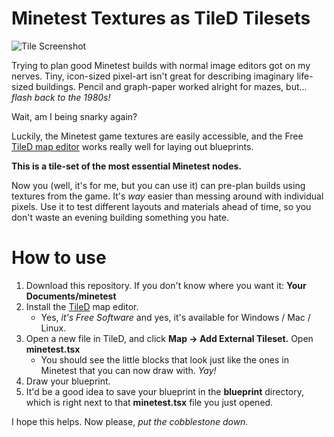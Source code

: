 # Minetest Textures as TileD Tilesets

![Tile
Screenshot](https://raw.githubusercontent.com/ptvirgo/minetest_tiles/master/screenshot.png)

Trying to plan good Minetest builds with normal image editors got on my nerves.
Tiny, icon-sized pixel-art isn't great for describing imaginary life-sized
buildings.  Pencil and graph-paper worked alright for mazes, but... *flash back
to the 1980s!*

Wait, am I being snarky again?

Luckily, the Minetest game textures are easily accessible, and the Free [TileD
map editor](http://www.mapeditor.org/) works really well for laying out
blueprints.

**This is a tile-set of the most essential Minetest nodes.**

Now you (well, it's for me, but you can use it) can pre-plan builds using
textures from the game.  It's *way* easier than messing around with individual
pixels.  Use it to test different layouts and materials ahead of time, so you
don't waste an evening building something you hate.

# How to use

1. Download this repository.  If you don't know where you want it: **Your
   Documents/minetest**
2. Install the [TileD](http://www.mapeditor.org/) map editor.
    - Yes, *it's Free Software* and yes, it's available for Windows / Mac /
      Linux.
3. Open a new file in TileD, and click **Map -> Add External Tileset.**  Open
**minetest.tsx**
    - You should see the little blocks that look just like the ones in Minetest
      that you can now draw with. *Yay!*
4. Draw your blueprint.
5. It'd be a good idea to save your blueprint in the **blueprint** directory,
   which is right next to that **minetest.tsx** file you just opened.

I hope this helps.  Now please, *put the cobblestone down.*
